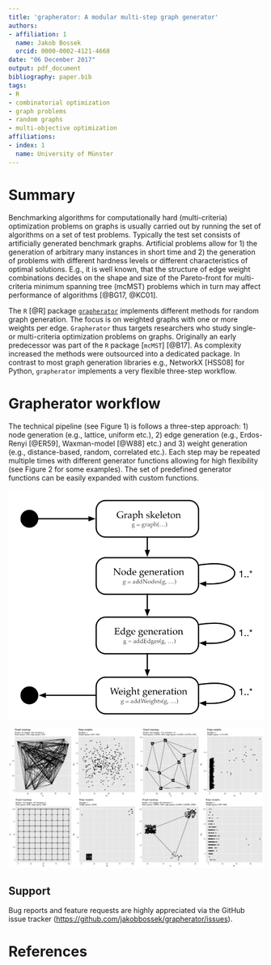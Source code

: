 ```yaml
---
title: 'grapherator: A modular multi-step graph generator'
authors:
- affiliation: 1
  name: Jakob Bossek
  orcid: 0000-0002-4121-4668
date: "06 December 2017"
output: pdf_document
bibliography: paper.bib
tags:
- R
- combinatorial optimization
- graph problems
- random graphs
- multi-objective optimization
affiliations:
- index: 1
  name: University of Münster
---
```


# Summary

Benchmarking algorithms for computationally hard (multi-criteria) optimization problems on graphs is usually carried out by running the set of algorithms on a set of test problems. Typically the test set consists of artificially generated benchmark graphs. Artificial problems allow for 1) the generation of arbitrary many instances in short time and 2) the generation of problems with different hardness levels or different characteristics of optimal solutions. E.g., it is well known, that the structure of edge weight combinations decides on the shape and size of the Pareto-front for multi-criteria minimum spanning tree (mcMST) problems which in turn may affect performance of algorithms [@BG17, @KC01].

The `R` [@R] package [`grapherator`](https://github.com/jakobbossek/grapherator) implements different methods for random graph generation. The focus is on weighted graphs with one or more weights per edge. `Grapherator` thus targets researchers who study single- or multi-criteria optimization problems on graphs. Originally an early predecessor was part of the `R` package [`mcMST`] [@B17]. As complexity increased the methods were outsourced into a dedicated package. In contrast to most graph generation libraries e.g., NetworkX [HSS08] for Python, `grapherator` implements a very flexible three-step workflow. 

# Grapherator workflow

The technical pipeline (see Figure 1) is follows a three-step approach: 1) node generation (e.g., lattice, uniform etc.), 2) edge generation (e.g., Erdos-Renyi [@ER59], Waxman-model [@W88] etc.) and 3) weight generation (e.g., distance-based, random, correlated etc.). Each step may be repeated multiple times with different generator functions allowing for high flexibility (see Figure 2 for some examples). The set of predefined generator functions can be easily expanded with custom functions.

![The grapherator workflow](grapherator_workflow.png)

![Example graphs with two weights per edge. Each the graph topology and a scatterplot of the edge weights is shown.](examples.png)

## Support

Bug reports and feature requests are highly appreciated via the GitHub issue tracker (<https://github.com/jakobbossek/grapherator/issues>).

# References
